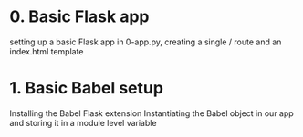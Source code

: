 # 0. Basic Flask app
setting up a basic Flask app in 0-app.py, creating a single / route and an index.html template

# 1. Basic Babel setup
Installing the Babel Flask extension
Instantiating the Babel object in our app and storing it in a module level variable
